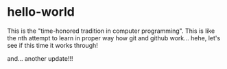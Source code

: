 # hello-world
This is the "time-honored tradition in computer programming".
This is like the nth attempt to learn in proper way how git and github work... hehe, let's see if this time it works through!

and... another update!!!
